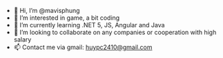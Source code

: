 - 👋 Hi, I’m @mavisphung
- 👀 I’m interested in game, a bit coding
- 🌱 I’m currently learning .NET 5, JS, Angular and Java
- 💞️ I’m looking to collaborate on any companies or cooperation with high salary
- 📫 Contact me via gmail: huypc2410@gmail.com

<!---
mavisphung/mavisphung is a ✨ special ✨ repository because its `README.md` (this file) appears on your GitHub profile.
You can click the Preview link to take a look at your changes.
--->
